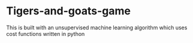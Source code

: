 # Tigers-and-goats-game
This is built with an  unsupervised machine learning algorithm which uses cost functions written in python
